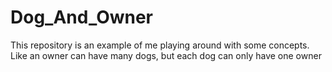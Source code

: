 # Dog_And_Owner
This repository is an example of me playing around with some concepts. Like an owner can have many dogs, but each dog can only have one owner
